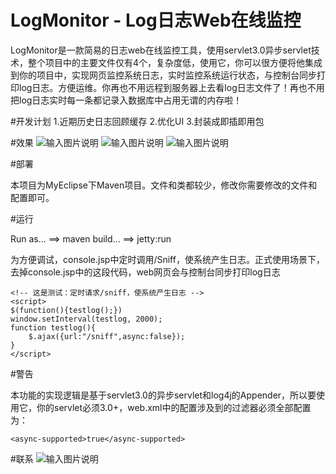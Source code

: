 # LogMonitor - Log日志Web在线监控
LogMonitor是一款简易的日志web在线监控工具，使用servlet3.0异步servlet技术，整个项目中的主要文件仅有4个，复杂度低，使用它，你可以很方便将他集成到你的项目中，实现网页监控系统日志，实时监控系统运行状态，与控制台同步打印log日志。方便运维。你再也不用远程到服务器上去看log日志文件了！再也不用把log日志实时每一条都记录入数据库中占用无谓的内存啦！

#开发计划
1.近期历史日志回顾缓存
2.优化UI
3.封装成即插即用包

#效果
![输入图片说明](http://git.oschina.net/uploads/images/2016/0928/115347_4742a2bb_490173.png "在这里输入图片标题")
![输入图片说明](http://git.oschina.net/uploads/images/2016/0928/115359_8404751a_490173.png "在这里输入图片标题")
![输入图片说明](http://git.oschina.net/uploads/images/2016/0928/115414_dd318ab3_490173.png "在这里输入图片标题")

#部署 

本项目为MyEclipse下Maven项目。文件和类都较少，修改你需要修改的文件和配置即可。

#运行 

Run as... ==> maven build... ==> jetty:run

为方便调试，console.jsp中定时调用/Sniff，使系统产生日志。正式使用场景下，去掉console.jsp中的这段代码，web网页会与控制台同步打印log日志
```
<!-- 这是测试：定时请求/sniff，使系统产生日志 -->
<script>
$(function(){testlog();})
window.setInterval(testlog, 2000);
function testlog(){
	$.ajax({url:"/sniff",async:false});
}
</script>
```

#警告 

本功能的实现逻辑是基于servlet3.0的异步servlet和log4j的Appender，所以要使用它，你的servlet必须3.0+，web.xml中的配置涉及到的过滤器必须全部配置为：
```
<async-supported>true</async-supported>
```

#联系 
![输入图片说明](http://git.oschina.net/uploads/images/2016/0928/120126_12ec637e_490173.png "在这里输入图片标题")